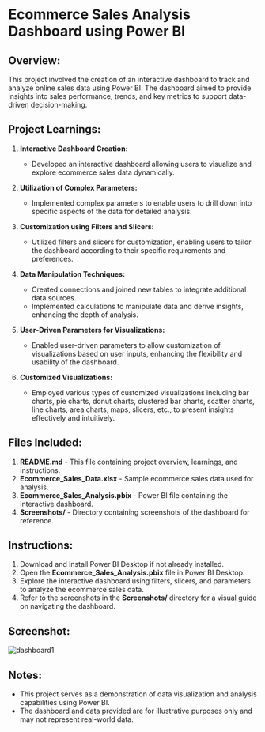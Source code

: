 # Ecommerce Sales Analysis Dashboard using Power BI

## Overview:
This project involved the creation of an interactive dashboard to track and analyze online sales data using Power BI. The dashboard aimed to provide insights into sales performance, trends, and key metrics to support data-driven decision-making.

## Project Learnings:

1. **Interactive Dashboard Creation:** 
   - Developed an interactive dashboard allowing users to visualize and explore ecommerce sales data dynamically.
   
2. **Utilization of Complex Parameters:**
   - Implemented complex parameters to enable users to drill down into specific aspects of the data for detailed analysis.
   
3. **Customization using Filters and Slicers:**
   - Utilized filters and slicers for customization, enabling users to tailor the dashboard according to their specific requirements and preferences.
   
4. **Data Manipulation Techniques:**
   - Created connections and joined new tables to integrate additional data sources.
   - Implemented calculations to manipulate data and derive insights, enhancing the depth of analysis.
   
5. **User-Driven Parameters for Visualizations:**
   - Enabled user-driven parameters to allow customization of visualizations based on user inputs, enhancing the flexibility and usability of the dashboard.
   
6. **Customized Visualizations:**
   - Employed various types of customized visualizations including bar charts, pie charts, donut charts, clustered bar charts, scatter charts, line charts, area charts, maps, slicers, etc., to present insights effectively and intuitively.

## Files Included:
1. **README.md** - This file containing project overview, learnings, and instructions.
2. **Ecommerce_Sales_Data.xlsx** - Sample ecommerce sales data used for analysis.
3. **Ecommerce_Sales_Analysis.pbix** - Power BI file containing the interactive dashboard.
4. **Screenshots/** - Directory containing screenshots of the dashboard for reference.

## Instructions:
1. Download and install Power BI Desktop if not already installed.
2. Open the **Ecommerce_Sales_Analysis.pbix** file in Power BI Desktop.
3. Explore the interactive dashboard using filters, slicers, and parameters to analyze the ecommerce sales data.
4. Refer to the screenshots in the **Screenshots/** directory for a visual guide on navigating the dashboard.

## Screenshot:
![dashboard1](https://github.com/suhasjadhav264/Sales-Dashboard-/assets/97833559/6a31374b-92be-4abe-9612-d2e594ce576b)

## Notes:
- This project serves as a demonstration of data visualization and analysis capabilities using Power BI.
- The dashboard and data provided are for illustrative purposes only and may not represent real-world data.

